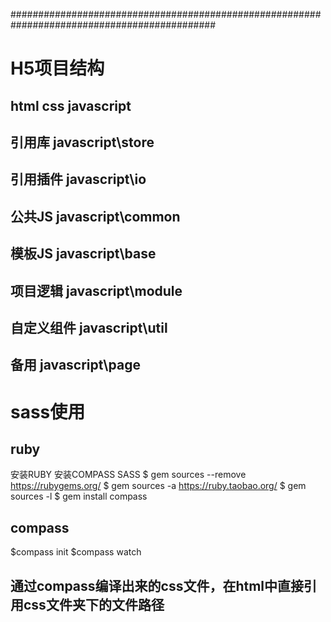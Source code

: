 #############################################################################################

# H5项目结构

## html css javascript
## 引用库   javascript\store      
## 引用插件 javascript\io
## 公共JS   javascript\common
## 模板JS   javascript\base   
## 项目逻辑 javascript\module
## 自定义组件 javascript\util
## 备用     javascript\page

# sass使用
##  ruby
安装RUBY 安装COMPASS SASS
$ gem sources --remove https://rubygems.org/
$ gem sources -a https://ruby.taobao.org/
$ gem sources -l
$ gem install compass

##  compass 
$compass init
$compass watch

## 通过compass编译出来的css文件，在html中直接引用css文件夹下的文件路径

                          
